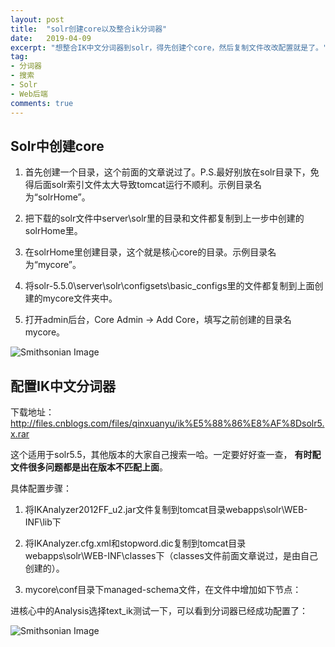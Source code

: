 ```yaml
---
layout: post
title:  "solr创建core以及整合ik分词器"
date:   2019-04-09
excerpt: "想整合IK中文分词器到solr，得先创建个core，然后复制文件改改配置就是了。"
tag:
- 分词器
- 搜索
- Solr
- Web后端
comments: true
---
```


## Solr中创建core

1. 首先创建一个目录，这个前面的文章说过了。P.S.最好别放在solr目录下，免得后面solr索引文件太大导致tomcat运行不顺利。示例目录名为“solrHome”。

2. 把下载的solr文件中server\solr里的目录和文件都复制到上一步中创建的solrHome里。

3. 在solrHome里创建目录，这个就是核心core的目录。示例目录名为“mycore”。

4. 将solr-5.5.0\server\solr\configsets\basic_configs里的文件都复制到上面创建的mycore文件夹中。

5. 打开admin后台，Core Admin -> Add Core，填写之前创建的目录名mycore。

![Smithsonian Image](https://yawwq.github.io/assets/img/solr创建core以及整合ik分词器/1.png)

## 配置IK中文分词器

下载地址：http://files.cnblogs.com/files/qinxuanyu/ik%E5%88%86%E8%AF%8Dsolr5.x.rar

这个适用于solr5.5，其他版本的大家自己搜索一哈。一定要好好查一查，
**有时配文件很多问题都是出在版本不匹配上面**。

具体配置步骤：

1. 将IKAnalyzer2012FF_u2.jar文件复制到tomcat目录webapps\solr\WEB-INF\lib下

2. 将IKAnalyzer.cfg.xml和stopword.dic复制到tomcat目录webapps\solr\WEB-INF\classes下（classes文件前面文章说过，是由自己创建的）。

3. mycore\conf目录下managed-schema文件，在文件中增加如下节点：


	<field name="solrname" type="text_ik" indexed="true" stored="true" omitNorms="true"/>

	<fieldType name="text_ik" class="solr.TextField">
	    <analyzer class="org.wltea.analyzer.lucene.IKAnalyzer"/>
	</fieldType>

进核心中的Analysis选择text_ik测试一下，可以看到分词器已经成功配置了：

![Smithsonian Image](https://yawwq.github.io/assets/img/solr创建core以及整合ik分词器/2.png)
